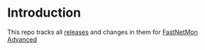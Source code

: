 # Introduction

This repo tracks all [releases](https://github.com/FastNetMon/fastnetmon-advanced-releases/releases) and changes in them for [FastNetMon Advanced](https://fastnetmon.com/product-overview/)
